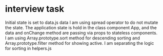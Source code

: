 # interview task
Initial state is set to data.js data
I am using spread operator to do not mutate the state.
The application state is hold in the class component App, and the data and onChange method are passing via props to stateless components.
I am using Array.prototype.sort method for descending sorting and Array.prototype.filter method for showing active.
I am separating the logic for sorting in helpers.js

